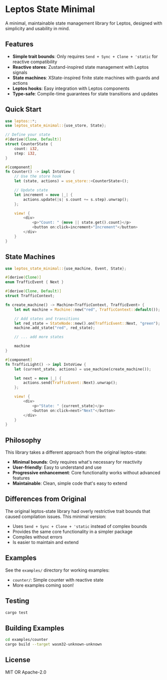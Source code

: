 # Leptos State Minimal

A minimal, maintainable state management library for Leptos, designed with simplicity and usability in mind.

## Features

- **Simple trait bounds**: Only requires `Send + Sync + Clone + 'static` for reactive compatibility
- **Reactive stores**: Zustand-inspired state management with Leptos signals
- **State machines**: XState-inspired finite state machines with guards and actions
- **Leptos hooks**: Easy integration with Leptos components
- **Type-safe**: Compile-time guarantees for state transitions and updates

## Quick Start

```rust
use leptos::*;
use leptos_state_minimal::{use_store, State};

// Define your state
#[derive(Clone, Default)]
struct CounterState {
    count: i32,
    step: i32,
}

#[component]
fn Counter() -> impl IntoView {
    // Use the store hook
    let (state, actions) = use_store::<CounterState>();

    // Update state
    let increment = move |_| {
        actions.update(|s| s.count += s.step).unwrap();
    };

    view! {
        <div>
            <p>"Count: " {move || state.get().count}</p>
            <button on:click=increment>"Increment"</button>
        </div>
    }
}
```

## State Machines

```rust
use leptos_state_minimal::{use_machine, Event, State};

#[derive(Clone)]
enum TrafficEvent { Next }

#[derive(Clone, Default)]
struct TrafficContext;

fn create_machine() -> Machine<TrafficContext, TrafficEvent> {
    let mut machine = Machine::new("red", TrafficContext::default());

    // Add states and transitions
    let red_state = StateNode::new().on(TrafficEvent::Next, "green");
    machine.add_state("red", red_state);

    // ... add more states

    machine
}

#[component]
fn TrafficLight() -> impl IntoView {
    let (current_state, actions) = use_machine(create_machine());

    let next = move |_| {
        actions.send(TrafficEvent::Next).unwrap();
    };

    view! {
        <div>
            <p>"State: " {current_state}</p>
            <button on:click=next>"Next"</button>
        </div>
    }
}
```

## Philosophy

This library takes a different approach from the original leptos-state:

- **Minimal bounds**: Only requires what's necessary for reactivity
- **User-friendly**: Easy to understand and use
- **Progressive enhancement**: Core functionality works without advanced features
- **Maintainable**: Clean, simple code that's easy to extend

## Differences from Original

The original leptos-state library had overly restrictive trait bounds that caused compilation issues. This minimal version:

- Uses `Send + Sync + Clone + 'static` instead of complex bounds
- Provides the same core functionality in a simpler package
- Compiles without errors
- Is easier to maintain and extend

## Examples

See the `examples/` directory for working examples:
- `counter/`: Simple counter with reactive state
- More examples coming soon!

## Testing

```bash
cargo test
```

## Building Examples

```bash
cd examples/counter
cargo build --target wasm32-unknown-unknown
```

## License

MIT OR Apache-2.0
